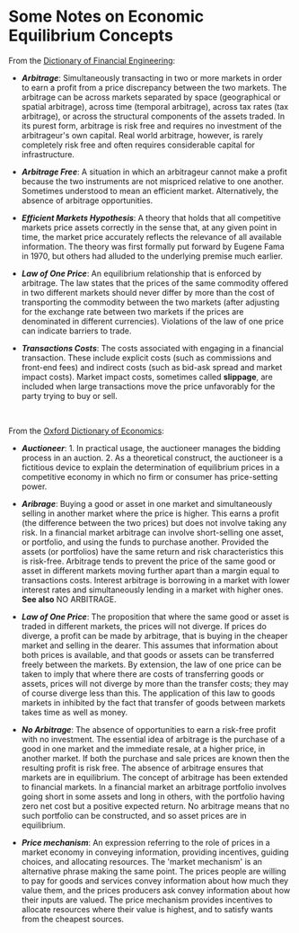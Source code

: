 # Some Notes on Economic Equilibrium Concepts

From the [Dictionary of Financial Engineering](DFE):

- ___Arbitrage___: Simultaneously transacting in two or more markets in order to earn a profit from a price discrepancy between the two markets. The arbitrage can be across markets separated by space (geographical or
  spatial arbitrage), across time (temporal arbitrage), across tax rates (tax arbitrage), or across the structural components of the assets traded. In its purest form, arbitrage is risk free and requires no investment of the arbitrageur's own capital. Real world arbitrage, however, is rarely completely risk free and often requires considerable capital for infrastructure. 

- ___Arbitrage Free___: A situation in which an arbitrageur cannot make a profit because the two instruments are not mispriced relative to one another. Sometimes understood to mean an efficient market. Alternatively, the absence of arbitrage opportunities. 

- ___Efficient Markets Hypothesis___: A theory that holds that all competitive markets price assets correctly in the sense that, at any given point in time, the market price accurately reflects the relevance of all available information. The theory was first formally put forward by Eugene Fama in 1970, but others had alluded to the underlying premise much earlier. 

- ___Law of One Price___: An equilibrium relationship that is enforced by arbitrage. The law states that the prices of the same commodity offered in two different markets should never differ by more than the cost of transporting the commodity between the two markets (after adjusting for the exchange rate between two markets if the prices are denominated in different currencies). Violations of the law of one price can indicate barriers to trade. 

- ___Transactions Costs___: The costs associated with engaging in a financial transaction. These include explicit costs (such as commissions and front-end fees) and indirect costs (such as bid-ask spread and market impact costs). Market impact costs, sometimes called __slippage__, are included when large transactions move the price unfavorably for the party trying to buy or sell.

<br>

From the [Oxford Dictionary of Economics](ODE): 

- ___Auctioneer___: 1. In practical usage, the auctioneer manages the bidding process in an auction. 2. As a theoretical construct, the auctioneer is a fictitious device to explain the determination of equilibrium prices in a competitive economy in which no firm or consumer has price-setting power. 

- ___Aribrage___: Buying a good or asset in one market and simultaneously selling in another market where the price is higher. This earns a profit (the difference between the two prices) but does not involve taking any risk. In a financial market arbitrage can involve short-selling one asset, or portfolio, and using the funds to purchase another.  Provided the assets (or portfolios) have the same return and risk characteristics this is risk-free. Arbitrage tends to prevent the price of the same good or asset in different markets moving further apart than a margin equal to transactions costs. Interest arbitrage is borrowing in a market with lower interest rates and simultaneously lending in a market with higher ones. __See also__ NO ARBITRAGE.

- ___Law of One Price___: The proposition that where the same good or asset is traded in different markets, the prices will not diverge. If prices do diverge, a profit can be made by arbitrage, that is buying in the cheaper market and selling in the dearer. This assumes that information about both prices is available, and that goods or assets can be transferred freely between the markets. By extension, the law of one price can be taken to imply that where there are costs of transferring goods or assets, prices will not diverge by more than the transfer costs; they may of course diverge less than this. The application of this law to goods markets in inhibited by the fact that transfer of goods between markets takes time as well as money.

- ___No Arbitrage___: The absence of opportunities to earn a risk-free profit with no investment. The essential idea of arbitrage is the purchase of a good in one market and the immediate resale, at a higher price, in another market. If
  both the purchase and sale prices are known then the resulting profit is risk free. The absence of arbitrage ensures that markets are in equilibrium. The concept of arbitrage has been extended to financial markets. In a financial market an arbitrage portfolio involves going short in some assets and long in others, with the portfolio having zero net cost but a positive expected return. No arbitrage means that no such portfolio can be constructed, and so asset prices are in equilibrium. 

- ___Price mechanism___: An expression referring to the role of prices in a market economy in conveying information, providing incentives, guiding choices, and allocating resources. The 'market mechanism' is an alternative phrase making the same point. The prices people are willing to pay for goods and services convey information about how much they value them, and the prices producers ask convey information about how their inputs are valued. The price mechanism provides incentives to allocate resources where their value is highest, and to satisfy wants from the cheapest sources. 


